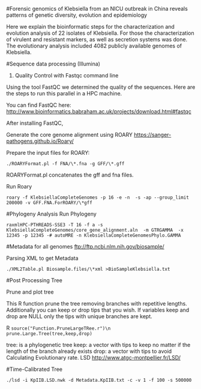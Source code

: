 #Forensic genomics of Klebsiella from an NICU outbreak in China reveals patterns of genetic diversity, evolution and epidemiology

Here we explain the bioinformatic steps for the characterization and evolution analysis of 22 isolates of Klebsiella. For those the characterization of virulent and resistant markers, as well as secretion systems was done. The evolutionary analysis included 4082 publicly available genomes of Klebsiella.

#Sequence data processing (Illumina)

1. Quality Control with Fastqc command line

Using the tool FastQC we determined the quality of the sequences. Here are the steps to run this parallel in a HPC machine.

You can find FastQC here: http://www.bioinformatics.babraham.ac.uk/projects/download.html#fastqc

After installing FastQC,  

Generate the core genome alignment using ROARY
https://sanger-pathogens.github.io/Roary/

Prepare the input files for ROARY:

`./ROARYFormat.pl -f FNA/\*.fna -g GFF/\*.gff`

ROARYFormat.pl concatenates the gff and fna files.

Run Roary

`roary -f KlebsiellaCompleteGenomes -p 16 -e -n  -s -ap --group_limit 200000 -v GFF.FNA.ForROARY/\*gff`


#Phylogeny Analysis
Run Phylogeny

`raxmlHPC-PTHREADS-SSE3 -T 16 -f a -s KlebsiellaCompleteGenomes/core_gene_alignment.aln  -m GTRGAMMA  -x 12345 -p 12345 -# autoMRE -n KlebsiellaCompleteGenomesPhylo.GAMMA`


#Metadata for all genomes
ftp://ftp.ncbi.nlm.nih.gov/biosample/

Parsing XML to get Metadata

`./XML2Table.pl Biosample.files/\*xml >BioSampleKlebsiella.txt`

#Post Processing Tree

Prune and plot tree

This R function prune the tree removing branches with repetitive lengths. Additionally
you can keep or drop tips that you wish. If variables keep and drop are NULL only the
tips with unique branches are kept.

R
`source("Function.PruneLargeTRee.r")\n
prune.Large.Tree(tree,keep,drop)`

tree: is a phylogenetic tree
keep: a vector with tips to keep no matter if the length of the branch already exists
drop: a vector with tips to avoid
Calculating Evolutionary rate. LSD
http://www.atgc-montpellier.fr/LSD/

#Time-Calibrated Tree

 `./lsd -i KpIIB.LSD.nwk -d Metadata.KpIIB.txt -c -v 1 -f 100 -s 500000`
